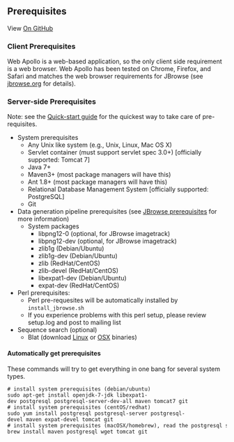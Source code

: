 ## Prerequisites

View <a href="https://github.com/GMOD/Apollo/blob/master/docs/Developer.md">On GitHub</a>


### Client Prerequisites

Web Apollo is a web-based application, so the only client side
requirement is a web browser. Web Apollo has been tested on Chrome, Firefox, and Safari
and matches the web browser requirements for JBrowse (see [jbrowse.org](http://jbrowse.org) for details).

### Server-side Prerequisites
Note: see the [Quick-start guide](Quick_start_guide.md) for the
quickest way to take care of pre-requisites.

-   System prerequisites
    -   Any Unix like system (e.g., Unix, Linux, Mac OS X)
    -   Servlet container (must support servlet spec 3.0+) [officially
        supported: Tomcat 7]
    -   Java 7+
    -   Maven3+ (most package managers will have this)
    -   Ant 1.8+ (most package managers will have this)
    -   Relational Database Management System [officially supported:
        PostgreSQL]
    -   Git
-   Data generation pipeline prerequisites (see [JBrowse
    prerequisites](http://gmod.org/wiki/JBrowse_Configuration_Guide) for more
    information)
    -   System packages
        -   libpng12-0 (optional, for JBrowse imagetrack)
        -   libpng12-dev (optional, for JBrowse imagetrack)
        -   zlib1g (Debian/Ubuntu)
        -   zlib1g-dev (Debian/Ubuntu)
        -   zlib (RedHat/CentOS)
        -   zlib-devel (RedHat/CentOS)
        -   libexpat1-dev (Debian/Ubuntu)
        -   expat-dev (RedHat/CentOS)
-   Perl prerequisites:
    -   Perl pre-requesites will be automatically installed by `install_jbrowse.sh`
    -   If you experience problems with this perl setup, please review setup.log and post to mailing list
-   Sequence search (optional)
    -   Blat (download
        [Linux](http://hgdownload.cse.ucsc.edu/admin/exe/linux.x86_64/)
        or
        [OSX](http://hgdownload.cse.ucsc.edu/admin/exe/macOSX.x86_64/|Mac)
        binaries)

#### Automatically get prerequisites

These commands will try to get everything in one bang for several system types.

    # install system prerequisites (debian/ubuntu)
    sudo apt-get install openjdk-7-jdk libexpat1-dev postgresql postgresql-server-dev-all maven tomcat7 git
    # install system prerequisites (centOS/redhat)
    sudo yum install postgresql postgresql-server postgresql-devel maven expat-devel tomcat git
    # install system prerequisites (macOSX/homebrew), read the postgresql start guide
    brew install maven postgresql wget tomcat git


